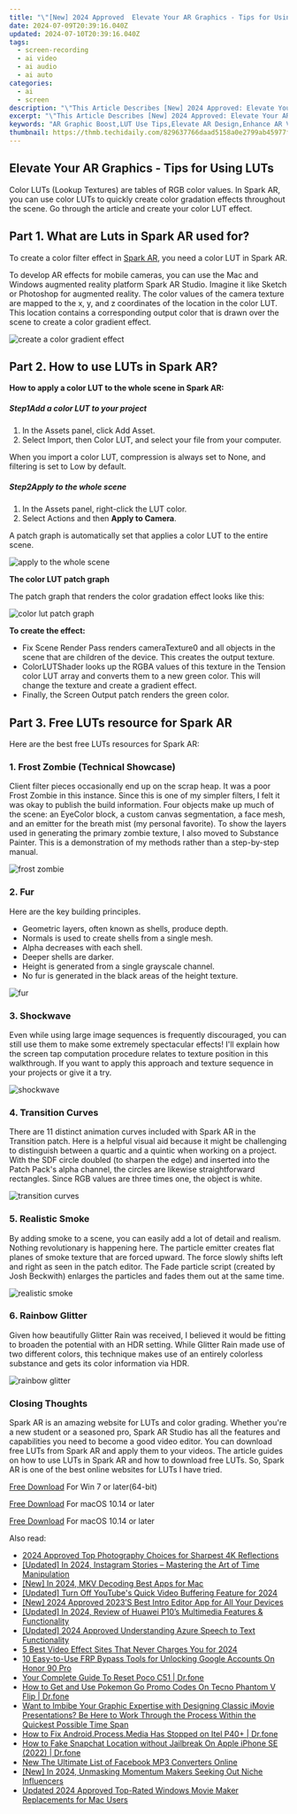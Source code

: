 ```yaml
---
title: "\"[New] 2024 Approved  Elevate Your AR Graphics - Tips for Using LUTs\""
date: 2024-07-09T20:39:16.040Z
updated: 2024-07-10T20:39:16.040Z
tags: 
  - screen-recording
  - ai video
  - ai audio
  - ai auto
categories: 
  - ai
  - screen
description: "\"This Article Describes [New] 2024 Approved: Elevate Your AR Graphics - Tips for Using LUTs\""
excerpt: "\"This Article Describes [New] 2024 Approved: Elevate Your AR Graphics - Tips for Using LUTs\""
keywords: "AR Graphic Boost,LUT Use Tips,Elevate AR Design,Enhance AR Visuals,Optimize Graphics AR,LUT Effects AR,AR Graphics Improvement"
thumbnail: https://thmb.techidaily.com/829637766daad5158a0e2799ab45977f98c34111cdb4f87264835a3e2bfe371a.jpg
---
```


## Elevate Your AR Graphics - Tips for Using LUTs

Color LUTs (Lookup Textures) are tables of RGB color values. In Spark AR, you can use color LUTs to quickly create color gradation effects throughout the scene. Go through the article and create your color LUT effect.

## Part 1\. What are Luts in Spark AR used for?

To create a color filter effect in [Spark AR](https://sparkar.facebook.com/ar-studio/), you need a color LUT in Spark AR.

To develop AR effects for mobile cameras, you can use the Mac and Windows augmented reality platform Spark AR Studio. Imagine it like Sketch or Photoshop for augmented reality. The color values of the camera texture are mapped to the x, y, and z coordinates of the location in the color LUT. This location contains a corresponding output color that is drawn over the scene to create a color gradient effect.

![create a color gradient effect](https://images.wondershare.com/filmora/article-images/2022/08/how-to-use-luts-in-spark-ar-1.jpg)

## Part 2\. How to use LUTs in Spark AR?

**How to apply a color LUT to the whole scene in Spark AR:**

##### Step1Add a color LUT to your project

1. In the Assets panel, click Add Asset.
2. Select Import, then Color LUT, and select your file from your computer.

When you import a color LUT, compression is always set to None, and filtering is set to Low by default.

##### Step2Apply to the whole scene

1. In the Assets panel, right-click the LUT color.
2. Select Actions and then **Apply to Camera**.

A patch graph is automatically set that applies a color LUT to the entire scene.

![apply to the whole scene](https://images.wondershare.com/filmora/article-images/2022/08/how-to-use-luts-in-spark-ar-2.jpg)

**The color LUT patch graph**

The patch graph that renders the color gradation effect looks like this:

![color lut patch graph](https://images.wondershare.com/filmora/article-images/2022/08/how-to-use-luts-in-spark-ar-3.jpg)

**To create the effect:**

* Fix Scene Render Pass renders cameraTexture0 and all objects in the scene that are children of the device. This creates the output texture.
* ColorLUTShader looks up the RGBA values of this texture in the Tension color LUT array and converts them to a new green color. This will change the texture and create a gradient effect.
* Finally, the Screen Output patch renders the green color.

## Part 3\. Free LUTs resource for Spark AR

Here are the best free LUTs resources for Spark AR:

### 1\. Frost Zombie (Technical Showcase)

Client filter pieces occasionally end up on the scrap heap. It was a poor Frost Zombie in this instance. Since this is one of my simpler filters, I felt it was okay to publish the build information. Four objects make up much of the scene: an EyeColor block, a custom canvas segmentation, a face mesh, and an emitter for the breath mist (my personal favorite). To show the layers used in generating the primary zombie texture, I also moved to Substance Painter. This is a demonstration of my methods rather than a step-by-step manual.

![frost zombie](https://images.wondershare.com/filmora/article-images/2022/08/how-to-use-luts-in-spark-ar-4.jpg)

### 2\. Fur

Here are the key building principles.

* Geometric layers, often known as shells, produce depth.
* Normals is used to create shells from a single mesh.
* Alpha decreases with each shell.
* Deeper shells are darker.
* Height is generated from a single grayscale channel.
* No fur is generated in the black areas of the height texture.

![fur](https://images.wondershare.com/filmora/article-images/2022/08/how-to-use-luts-in-spark-ar-5.jpg)

### 3\. Shockwave

Even while using large image sequences is frequently discouraged, you can still use them to make some extremely spectacular effects! I'll explain how the screen tap computation procedure relates to texture position in this walkthrough. If you want to apply this approach and texture sequence in your projects or give it a try.

![shockwave](https://images.wondershare.com/filmora/article-images/2022/08/how-to-use-luts-in-spark-ar-6.jpg)

### 4\. Transition Curves

There are 11 distinct animation curves included with Spark AR in the Transition patch. Here is a helpful visual aid because it might be challenging to distinguish between a quartic and a quintic when working on a project. With the SDF circle doubled (to sharpen the edge) and inserted into the Patch Pack's alpha channel, the circles are likewise straightforward rectangles. Since RGB values are three times one, the object is white.

![transition curves](https://images.wondershare.com/filmora/article-images/2022/08/how-to-use-luts-in-spark-ar-7.jpg)

### 5\. Realistic Smoke

By adding smoke to a scene, you can easily add a lot of detail and realism. Nothing revolutionary is happening here. The particle emitter creates flat planes of smoke texture that are forced upward. The force slowly shifts left and right as seen in the patch editor. The Fade particle script (created by Josh Beckwith) enlarges the particles and fades them out at the same time.

![realistic smoke](https://images.wondershare.com/filmora/article-images/2022/08/how-to-use-luts-in-spark-ar-8.jpg)

### 6\. Rainbow Glitter

Given how beautifully Glitter Rain was received, I believed it would be fitting to broaden the potential with an HDR setting. While Glitter Rain made use of two different colors, this technique makes use of an entirely colorless substance and gets its color information via HDR.

![rainbow glitter](https://images.wondershare.com/filmora/article-images/2022/08/how-to-use-luts-in-spark-ar-9.jpg)

### Closing Thoughts

Spark AR is an amazing website for LUTs and color grading. Whether you're a new student or a seasoned pro, Spark AR Studio has all the features and capabilities you need to become a good video editor. You can download free LUTs from Spark AR and apply them to your videos. The article guides on how to use LUTs in Spark AR and how to download free LUTs. So, Spark AR is one of the best online websites for LUTs I have tried.

[Free Download](https://tools.techidaily.com/wondershare/filmora/download/) For Win 7 or later(64-bit)

[Free Download](https://tools.techidaily.com/wondershare/filmora/download/) For macOS 10.14 or later

[Free Download](https://tools.techidaily.com/wondershare/filmora/download/) For macOS 10.14 or later

<ins class="adsbygoogle"
     style="display:block"
     data-ad-format="autorelaxed"
     data-ad-client="ca-pub-7571918770474297"
     data-ad-slot="1223367746"></ins>

<ins class="adsbygoogle"
     style="display:block"
     data-ad-format="autorelaxed"
     data-ad-client="ca-pub-7571918770474297"
     data-ad-slot="1223367746"></ins>



<ins class="adsbygoogle"
     style="display:block"
     data-ad-client="ca-pub-7571918770474297"
     data-ad-slot="8358498916"
     data-ad-format="auto"
     data-full-width-responsive="true"></ins>


<span class="atpl-alsoreadstyle">Also read:</span>
<div><ul>
<li><a href="https://fox-access.techidaily.com/2024-approved-top-photography-choices-for-sharpest-4k-reflections/"><u>2024 Approved  Top Photography Choices for Sharpest 4K Reflections</u></a></li>
<li><a href="https://fox-access.techidaily.com/updated-in-2024-instagram-stories-mastering-the-art-of-time-manipulation/"><u>[Updated] In 2024, Instagram Stories – Mastering the Art of Time Manipulation</u></a></li>
<li><a href="https://fox-access.techidaily.com/new-in-2024-mkv-decoding-best-apps-for-mac/"><u>[New] In 2024, MKV Decoding  Best Apps for Mac</u></a></li>
<li><a href="https://fox-access.techidaily.com/updated-turn-off-youtubes-quick-video-buffering-feature-for-2024/"><u>[Updated] Turn Off YouTube's Quick Video Buffering Feature for 2024</u></a></li>
<li><a href="https://fox-access.techidaily.com/new-2024-approved-2023s-best-intro-editor-app-for-all-your-devices/"><u>[New] 2024 Approved  2023’S Best Intro Editor App for All Your Devices</u></a></li>
<li><a href="https://fox-access.techidaily.com/updated-in-2024-review-of-huawei-p10s-multimedia-features-and-functionality/"><u>[Updated] In 2024, Review of Huawei P10’s Multimedia Features & Functionality</u></a></li>
<li><a href="https://fox-access.techidaily.com/updated-2024-approved-understanding-azure-speech-to-text-functionality/"><u>[Updated] 2024 Approved  Understanding Azure Speech to Text Functionality</u></a></li>
<li><a href="https://fox-access.techidaily.com/5-best-video-effect-sites-that-never-charges-you-for-2024/"><u>5 Best Video Effect Sites That Never Charges You for 2024</u></a></li>
<li><a href="https://unlock-android.techidaily.com/10-easy-to-use-frp-bypass-tools-for-unlocking-google-accounts-on-honor-90-pro-by-drfone-android/"><u>10 Easy-to-Use FRP Bypass Tools for Unlocking Google Accounts On Honor 90 Pro</u></a></li>
<li><a href="https://techidaily.com/your-complete-guide-to-reset-poco-c51-drfone-by-drfone-reset-android-reset-android/"><u>Your Complete Guide To Reset Poco C51 | Dr.fone</u></a></li>
<li><a href="https://android-pokemon-go.techidaily.com/how-to-get-and-use-pokemon-go-promo-codes-on-tecno-phantom-v-flip-drfone-by-drfone-virtual-android/"><u>How to Get and Use Pokemon Go Promo Codes On Tecno Phantom V Flip | Dr.fone</u></a></li>
<li><a href="https://ai-editing-video.techidaily.com/want-to-imbibe-your-graphic-expertise-with-designing-classic-imovie-presentations-be-here-to-work-through-the-process-within-the-quickest-possible-time-span/"><u>Want to Imbibe Your Graphic Expertise with Designing Classic iMovie Presentations? Be Here to Work Through the Process Within the Quickest Possible Time Span</u></a></li>
<li><a href="https://change-location.techidaily.com/how-to-fix-androidprocessmedia-has-stopped-on-itel-p40plus-drfone-by-drfone-fix-android-problems-fix-android-problems/"><u>How to Fix Android.Process.Media Has Stopped on Itel P40+ | Dr.fone</u></a></li>
<li><a href="https://location-social.techidaily.com/how-to-fake-snapchat-location-without-jailbreak-on-apple-iphone-se-2022-drfone-by-drfone-virtual-ios/"><u>How to Fake Snapchat Location without Jailbreak On Apple iPhone SE (2022) | Dr.fone</u></a></li>
<li><a href="https://smart-video-creator.techidaily.com/new-the-ultimate-list-of-facebook-mp3-converters-online/"><u>New The Ultimate List of Facebook MP3 Converters Online</u></a></li>
<li><a href="https://instagram-videos.techidaily.com/new-in-2024-unmasking-momentum-makers-seeking-out-niche-influencers/"><u>[New] In 2024, Unmasking Momentum Makers  Seeking Out Niche Influencers</u></a></li>
<li><a href="https://video-ai-editor.techidaily.com/updated-2024-approved-top-rated-windows-movie-maker-replacements-for-mac-users/"><u>Updated 2024 Approved Top-Rated Windows Movie Maker Replacements for Mac Users</u></a></li>
</ul></div>
